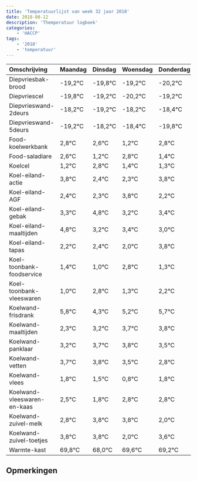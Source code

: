 ```yaml
---
title: 'Temperatuurlijst van week 32 jaar 2018'
date: 2018-08-12
description: 'Themperatuur logboek'
categories:
    - 'HACCP'
tags:
    - '2018'
    - 'temperatuur'
---
```

|Omschrijving|Maandag|Dinsdag|Woensdag|Donderdag|Vrijdag|Zaterdag|Zondag|
|:---|:---|:---|:---|:---|:---|:---|:---|
|Diepvriesbak-brood|-19,2°C|-19,8°C|-19,2°C|-20,2°C|-19,2°C|-19,4°C|-20,8°C|
|Diepvriescel|-19,8°C|-19,2°C|-20,2°C|-19,2°C|-19,4°C|-20,8°C|-19,2°C|
|Diepvrieswand-2deurs|-18,2°C|-19,2°C|-18,2°C|-18,4°C|-19,8°C|-18,2°C|-19,6°C|
|Diepvrieswand-5deurs|-19,2°C|-18,2°C|-18,4°C|-19,8°C|-18,2°C|-19,6°C|-19,7°C|
|Food-koelwerkbank|2,8°C|2,6°C|1,2°C|2,8°C|1,4°C|1,3°C|2,8°C|
|Food-saladiare|2,6°C|1,2°C|2,8°C|1,4°C|1,3°C|2,8°C|1,2°C|
|Koelcel|1,2°C|2,8°C|1,4°C|1,3°C|2,8°C|1,2°C|1,4°C|
|Koel-eiland-actie|3,8°C|2,4°C|2,3°C|3,8°C|2,2°C|2,4°C|2,0°C|
|Koel-eiland-AGF|2,4°C|2,3°C|3,8°C|2,2°C|2,4°C|2,0°C|3,8°C|
|Koel-eiland-gebak|3,3°C|4,8°C|3,2°C|3,4°C|3,0°C|4,8°C|3,3°C|
|Koel-eiland-maaltijden|4,8°C|3,2°C|3,4°C|3,0°C|4,8°C|3,3°C|4,2°C|
|Koel-eiland-tapas|2,2°C|2,4°C|2,0°C|3,8°C|2,3°C|3,2°C|3,7°C|
|Koel-toonbank-foodservice|1,4°C|1,0°C|2,8°C|1,3°C|2,2°C|2,7°C|2,8°C|
|Koel-toonbank-vleeswaren|1,0°C|2,8°C|1,3°C|2,2°C|2,7°C|2,8°C|2,5°C|
|Koelwand-frisdrank|5,8°C|4,3°C|5,2°C|5,7°C|5,8°C|5,5°C|4,8°C|
|Koelwand-maaltijden|2,3°C|3,2°C|3,7°C|3,8°C|3,5°C|2,8°C|3,8°C|
|Koelwand-panklaar|3,2°C|3,7°C|3,8°C|3,5°C|2,8°C|3,8°C|3,8°C|
|Koelwand-vetten|3,7°C|3,8°C|3,5°C|2,8°C|3,8°C|3,8°C|2,0°C|
|Koelwand-vlees|1,8°C|1,5°C|0,8°C|1,8°C|1,8°C|0,0°C|1,6°C|
|Koelwand-vleeswaren-en-kaas|2,5°C|1,8°C|2,8°C|2,8°C|1,0°C|2,6°C|2,2°C|
|Koelwand-zuivel-melk|2,8°C|3,8°C|3,8°C|2,0°C|3,6°C|3,2°C|2,2°C|
|Koelwand-zuivel-toetjes|3,8°C|3,8°C|2,0°C|3,6°C|3,2°C|2,2°C|3,1°C|
|Warmte-kast|69,8°C|68,0°C|69,6°C|69,2°C|68,2°C|69,1°C|69,8°C|

## Opmerkingen


